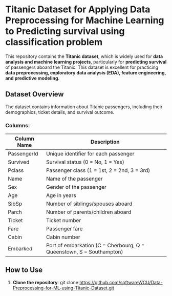 # Titanic Dataset for Applying Data Preprocessing for Machine Learning to Predicting survival using classification problem

This repository contains the **Titanic dataset**, which is widely used for **data analysis and machine learning projects**, particularly for **predicting survival** of passengers aboard the Titanic. This dataset is excellent for practicing **data preprocessing, exploratory data analysis (EDA), feature engineering, and predictive modeling**.

## Dataset Overview

The dataset contains information about Titanic passengers, including their demographics, ticket details, and survival outcome.

### Columns:

| Column Name    | Description |
|----------------|-------------|
| PassengerId    | Unique identifier for each passenger |
| Survived       | Survival status (0 = No, 1 = Yes) |
| Pclass         | Passenger class (1 = 1st, 2 = 2nd, 3 = 3rd) |
| Name           | Name of the passenger |
| Sex            | Gender of the passenger |
| Age            | Age in years |
| SibSp          | Number of siblings/spouses aboard |
| Parch          | Number of parents/children aboard |
| Ticket         | Ticket number |
| Fare           | Passenger fare |
| Cabin          | Cabin number |
| Embarked       | Port of embarkation (C = Cherbourg, Q = Queenstown, S = Southampton) |

## How to Use

1. **Clone the repository**:
git clone https://github.com/softwareWCU/Data-Preprocessing-for-ML-using-Titanic-Dataset.git

